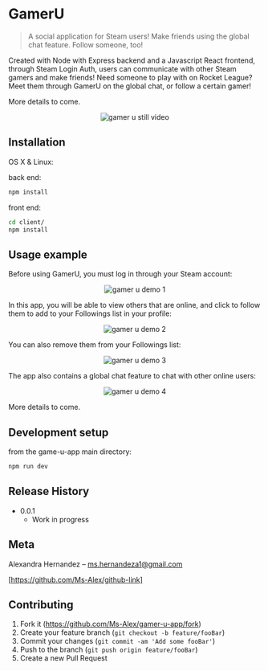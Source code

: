 # GamerU
> A social application for Steam users! Make friends using the global chat feature. Follow someone, too!

Created with Node with Express backend and a Javascript React frontend, through Steam Login Auth, users can communicate with other Steam gamers and make friends! Need someone to play with on Rocket League? Meet them through GamerU on the global chat, or follow a certain gamer!

More details to come.


<p align="center">
  <img src="https://media.giphy.com/media/5hkszxl4ygwrXsCwwp/giphy.gif" alt="gamer u still video">
</p>


## Installation

OS X & Linux:

back end:
```sh
npm install
```

front end: 
```sh
cd client/
npm install
```

## Usage example

Before using GamerU, you must log in through your Steam account:

<p align="center">
  <img src="https://media.giphy.com/media/2UId6098TV1GCPlwPA/giphy.gif" alt="gamer u demo 1">
</p>


In this app, you will be able to view others that are online, and click to follow them to add to your Followings list in your profile:

<p align="center">
  <img src="https://media.giphy.com/media/n8Eh0oGf7TKbu8E09o/giphy.gif" alt="gamer u demo 2">
</p>


You can also remove them from your Followings list:

<p align="center">
  <img src="https://media.giphy.com/media/etQ7mHQG4ba8EnSFOU/giphy.gif" alt="gamer u demo 3">
</p>


The app also contains a global chat feature to chat with other online users:

<p align="center">
  <img src="https://media.giphy.com/media/uTYRB4ekzHtX06IMdR/giphy.gif" alt="gamer u demo 4">
</p>


More details to come.


## Development setup

from the game-u-app main directory:
```sh
npm run dev
```

## Release History

* 0.0.1
    * Work in progress

## Meta

Alexandra Hernandez – ms.hernandeza1@gmail.com

[https://github.com/Ms-Alex/github-link]

## Contributing

1. Fork it (<https://github.com/Ms-Alex/gamer-u-app/fork>)
2. Create your feature branch (`git checkout -b feature/fooBar`)
3. Commit your changes (`git commit -am 'Add some fooBar'`)
4. Push to the branch (`git push origin feature/fooBar`)
5. Create a new Pull Request